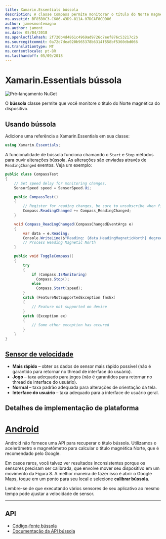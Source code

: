 ```yaml
---
title: Xamarin.Essentials bússola
description: A classe Compass permite monitorar o título do Norte magnética do dispositivo.
ms.assetid: BF85B0C3-C686-43D9-811A-07DCAF8CDD86
author: jamesmontemagno
ms.author: jamont
ms.date: 05/04/2018
ms.openlocfilehash: 2f720b4d4861c4969ad9726c7eef876c53217c2b
ms.sourcegitcommit: 0a72c7dea020b965378b6314f558bf5360dbd066
ms.translationtype: MT
ms.contentlocale: pt-BR
ms.lasthandoff: 05/09/2018
---
```

# <a name="xamarinessentials-compass"></a>Xamarin.Essentials bússola

![Pré-lançamento NuGet](~/media/shared/pre-release.png)

O **bússola** classe permite que você monitore o título do Norte magnética do dispositivo.

## <a name="using-compass"></a>Usando bússola

Adicione uma referência a Xamarin.Essentials em sua classe:

```csharp
using Xamarin.Essentials;
```

A funcionalidade de bússola funciona chamando o `Start` e `Stop` métodos para ouvir alterações bússola. As alterações são enviadas através de `ReadingChanged` eventos. Veja um exemplo:

```csharp
public class CompassTest
{
    // Set speed delay for monitoring changes.
    SensorSpeed speed = SensorSpeed.Ui;

    public CompassTest()
    {
        // Register for reading changes, be sure to unsubscribe when finished
        Compass.ReadingChanged += Compass_ReadingChanged;
    }

    void Compass_ReadingChanged(CompassChangedEventArgs e)
    {
        var data = e.Reading;
        Console.WriteLine($"Reading: {data.HeadingMagneticNorth} degrees");
        // Process Heading Magnetic North
    }

    public void ToggleCompass()
    {
        try
        {
            if (Compass.IsMonitoring)
              Compass.Stop();
            else
              Compass.Start(speed);
        }
        catch (FeatureNotSupportedException fnsEx)
        {
            // Feature not supported on device
        }
        catch (Exception ex)
        {
            // Some other exception has occured
        }
    }
}
```

## <a name="sensor-speedxrefxamarinessentialssensorspeed"></a>[Sensor de velocidade](xref:Xamarin.Essentials.SensorSpeed)

- **Mais rápido** – obter os dados de sensor mais rápido possível (não é garantido para retornar no thread de interface do usuário).
- **Jogo** – taxa adequado para jogos (não é garantidos para retornar no thread de interface do usuário).
- **Normal** – taxa padrão adequada para alterações de orientação da tela.
- **Interface do usuário** – taxa adequado para a interface de usuário geral.

## <a name="platform-implementation-specifics"></a>Detalhes de implementação de plataforma

# <a name="androidtabandroid"></a>[Android](#tab/android)

Android não fornece uma API para recuperar o título bússola. Utilizamos o acelerômetro e magnetômetro para calcular o título magnética Norte, que é recomendado pelo Google. 

Em casos raros, você talvez ver resultados inconsistentes porque os sensores precisam ser calibrada, que envolve mover seu dispositivo em um movimento da Figura 8. A melhor maneira de fazer isso é abrir o Google Maps, toque em um ponto para seu local e selecione **calibrar bússola**.

Lembre-se de que executando vários sensores de seu aplicativo ao mesmo tempo pode ajustar a velocidade de sensor.

--------------

## <a name="api"></a>API

- [Código-fonte bússola](https://github.com/xamarin/Essentials/tree/master/Essentials/Compass)
- [Documentação da API bússola](xref:Xamarin.Essentials.Compass)
